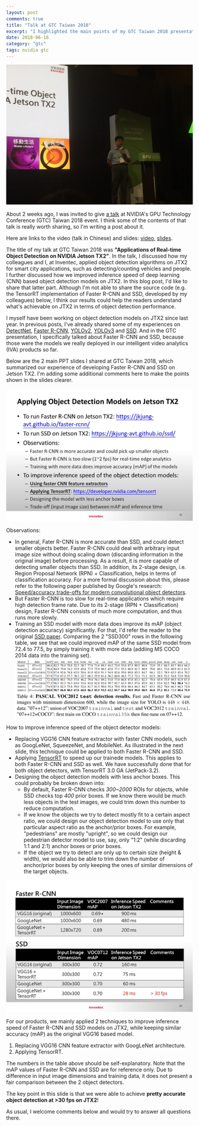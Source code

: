 ```yaml
---
layout: post
comments: true
title: "Talk at GTC Taiwan 2018"
excerpt: "I highlighted the main points of my GTC Taiwan 2018 presentation in this blog post. The key take-away is that it's possible to achieve real-time (>30 fps) object detection with good accuracy on Jetson TX2."
date: 2018-06-16
category: "gtc"
tags: nvidia gtc
---
```


![JK Jung on stage at GTC Taiwan 2018](/assets/2018-06-16-gtc-tw-2018/GTC-Taiwan-2018.jpg)

About 2 weeks ago, I was invited to give [a talk](https://www.nvidia.com/zh-tw/gtc/topics/iva-and-smart-cities/) at NVIDIA's GPU Technology Conference (GTC) Taiwan 2018 event. I think some of the contents of that talk is really worth sharing, so I'm writing a post about it.

Here are links to the video (talk in Chinese) and slides: [video](https://drive.google.com/file/d/1-HuK66qEnhHG6Vy1t0pqjdOJ2G0XwIOh/view), [slides](https://drive.google.com/file/d/1-HuK66qEnhHG6Vy1t0pqjdOJ2G0XwIOh/view).

The title of my talk at GTC Taiwan 2018 was **"Applications of Real-time Object Detection on NVIDIA Jetson TX2"**. In the talk, I discussed how my colleagues and I, at Inventec, applied object detection algorithms on JTX2 for smart city applications, such as detecting/counting vehicles and people. I further discussed how we improved inference speed of deep learning (CNN) based object detection models on JTX2. In this blog post, I'd like to share that latter part. Although I'm not able to share the source code (e.g. the TensorRT implementation of Faster R-CNN and SSD, developed by my colleagues) below, I think our results could help the readers understand what's achievable on JTX2 in terms of object detection performance.

I myself have been working on object detection models on JTX2 since last year. In previous posts, I've already shared some of my experiences on [DetectNet](https://jkjung-avt.github.io/detectnet-training/), [Faster R-CNN](https://jkjung-avt.github.io/faster-rcnn/), [YOLOv2](https://jkjung-avt.github.io/yolov2/), [YOLOv3](https://jkjung-avt.github.io/yolov3/) and [SSD](https://jkjung-avt.github.io/ssd/). And in the GTC presentation, I specifically talked about Faster R-CNN and SSD, because those were the models we really deployed in our intelligent video analytics (IVA) products so far.

Below are the 2 main PPT slides I shared at GTC Taiwan 2018, which summarized our experience of developing Faster R-CNN and SSD on Jetson TX2. I'm adding some additional comments here to make the points shown in the slides clearer.

![Page 11](/assets/2018-06-16-gtc-tw-2018/page11.jpg)

Observations:

* In general, Fater R-CNN is more accurate than SSD, and could detect smaller objects better. Faster R-CNN could deal with arbitrary input image size without doing scaling down (discarding information in the original image) before processing. As a result, it is more capable of detecting smaller objects than SSD. In addition, its 2-stage design, i.e. Region Proposal Network (RPN) + Classification, helps in terms of classification accuracy. For a more formal discussion about this, please refer to the following paper published by Google's research: [Speed/accuracy trade-offs for modern convolutional object detectors](https://arxiv.org/abs/1611.10012).
* But Faster R-CNN is too slow for real-time applications which require high detection frame rate. Due to its 2-stage (RPN + Classification) design, Faster R-CNN consists of much more computation, and thus runs more slowly.
* Training an SSD model with more data does improve its mAP (object detection accuracy) significantly. For that, I'd refer the reader to the original [SSD paper](https://arxiv.org/abs/1512.02325). Comparing the 2 "SSD300" rows in the following table, we see that we could improved mAP of the same SSD model from 72.4 to 77.5, by simply training it with more data (addiing MS COCO 2014 data into the training set).
  ![SSD mAP table](/assets/2018-06-16-gtc-tw-2018/SSD300.png)

How to improve inference speed of the object detector models:

* Replacing VGG16 CNN feature extractor with faster CNN models, such as GoogLeNet, SqueezeNet, and MobileNet. As illustrated in the next slide, this technique could be applied to both Faster R-CNN and SSD.
* Applying [TensorRT](https://developer.nvidia.com/tensorrt) to speed up our trainede models. This applies to both Faster R-CNN and SSD as well. We have successfully done that for both object detectors, with TensorRT 3.0 GA (JetPack-3.2).
* Designing the object detection models with less anchor boxes. This could probably be broken down into:
  - By default, Faster R-CNN checks *300~2000* ROIs for objects, while SSD checks top *400* prior boxes. If we know there would be much less objects in the test images, we could trim down this number to reduce computation.
  - If we know the objects we try to detect mostly fit to a certain aspect ratio, we could design our object detection model to use only that particular aspect ratio as the anchor/prior boxes. For example, "pedestrians" are mostly "upright", so we could design our pedestrian detector model to use, say, only "1:2" (while discarding 1:1 and 2:1) anchor boxes or prior boxes.
  - If the object we try to detect are only up to certain size (height & width), we would also be able to trim down the number of anchor/prior boxes by only keeping the ones of similar dimensions of the target objects.

![Page 12](/assets/2018-06-16-gtc-tw-2018/page12.jpg)

For our products, we mainly applied 2 techniques to improve inference speed of Faster R-CNN and SSD models on JTX2, while keeping similar accuracy (mAP) as the original VGG16 based model.

1. Replacing VGG16 CNN feature extractor with GoogLeNet architecture.
2. Applying TensorRT.

The numbers in the table above should be self-explanatory. Note that the mAP values of Faster R-CNN and SSD are for reference only. Due to difference in input image dimensions and training data, it does not present a fair comparison between the 2 object detectors.

The key point in this slide is that we were able to achieve **pretty accurate object detection at >30 fps on JTX2**!

As usual, I welcome comments below and would try to answer all questions there.
